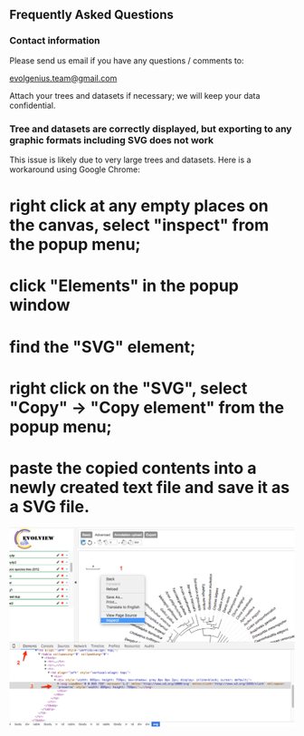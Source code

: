 ## Frequently Asked Questions

### Contact information

Please send us email if you have any questions / comments to:

evolgenius.team@gmail.com

Attach your trees and datasets if necessary; we will keep your data confidential.

### Tree and datasets are correctly displayed, but exporting to any graphic formats including SVG does not work

This issue is likely due to very large trees and datasets.
Here is a workaround using Google Chrome:
# right click at any empty places on the canvas, select "inspect" from the popup menu;
# click "Elements" in the popup window
# find the "SVG" element;
# right click on the "SVG", select "Copy" -> "Copy element" from the popup menu;
# paste the copied contents into a newly created text file and save it as a SVG file. 
![](FAQs_faq_save_largefile.png)